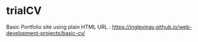 # trialCV
Basic Portfolio site using plain HTML
URL : https://inglevinay.github.io/web-development-projects/basic-cv/
